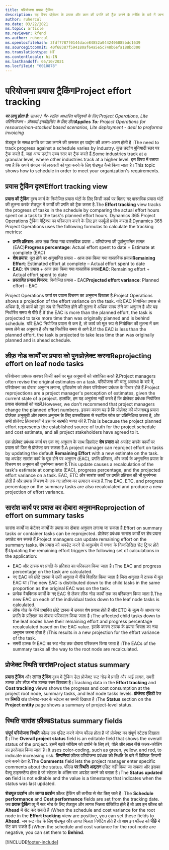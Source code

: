 ```yaml
---
title: परियोजना प्रयास ट्रैकिंग
description: यह विषय प्रोज़ेक्ट के प्रयास और काम की प्रगति को ट्रैक करने के तरीके के बारे में जानकारी प्रदान करता है.
author: ruhercul
ms.date: 03/22/2021
ms.topic: article
ms.reviewer: kfend
ms.author: ruhercul
ms.openlocfilehash: 3fdf7787f0144dace84852a0442406085bdc1639
ms.sourcegitcommit: 40f68387f594180af64a5e5c748b6efa188bd300
ms.translationtype: HT
ms.contentlocale: hi-IN
ms.lasthandoff: 05/10/2021
ms.locfileid: "6010878"
---
```

# <a name="project-effort-tracking"></a><span data-ttu-id="b8d9e-103">परियोजना प्रयास ट्रैकिंग</span><span class="sxs-lookup"><span data-stu-id="b8d9e-103">Project effort tracking</span></span>

<span data-ttu-id="b8d9e-104">_**पर लागू होता है:** साधन / गैर-स्टॉक आधारित परिदृश्यों के लिए Project Operations, Lite परिनियोजन - प्रोफार्मा इनवॉइसिंग के लिए डील_</span><span class="sxs-lookup"><span data-stu-id="b8d9e-104">_**Applies To:** Project Operations for resource/non-stocked based scenarios, Lite deployment - deal to proforma invoicing_</span></span>

<span data-ttu-id="b8d9e-105">शेड्यूल के समक्ष प्रगति का पता लगाने की ज़रूरत हर उद्योग की अलग-अलग होती है।</span><span class="sxs-lookup"><span data-stu-id="b8d9e-105">The need to track progress against a schedule varies by industry.</span></span> <span data-ttu-id="b8d9e-106">कुछ उद्योग बुनियादी स्तर पर ट्रैक करते हैं, जहां अन्य उद्योग उच्च स्तर पर ट्रैक करते हैं.</span><span class="sxs-lookup"><span data-stu-id="b8d9e-106">Some industries track at a granular level, where other industries track at a higher level.</span></span> <span data-ttu-id="b8d9e-107">इस विषय में बताया गया है कि अपने संगठन की ज़रूरतों को पूरा करने के लिए शेड्यूल कैसे किया जाता है।</span><span class="sxs-lookup"><span data-stu-id="b8d9e-107">This topic shows how to schedule in order to meet your organization's requirements.</span></span>

## <a name="effort-tracking-view"></a><span data-ttu-id="b8d9e-108">प्रयास ट्रैकिंग दृश्य</span><span class="sxs-lookup"><span data-stu-id="b8d9e-108">Effort tracking view</span></span>

<span data-ttu-id="b8d9e-109">**प्रयास की ट्रैकिंग** दृश्य कार्य के नियोजित प्रयास घंटों के लिए किसी कार्य पर बिताए गए वास्तविक प्रयास घंटों की तुलना करके शेड्यूल में कार्यों की प्रगति को ट्रैक करता है.</span><span class="sxs-lookup"><span data-stu-id="b8d9e-109">The **Effort tracking** view tracks the progress of tasks in the schedule by comparing the actual effort hours spent on a task to the task's planned effort hours.</span></span> <span data-ttu-id="b8d9e-110">Dynamics 365 Project Operations ट्रैकिंग मैट्रिक्स का परिकलन करने के लिए इन फार्मूलों प्रयोग करता है:</span><span class="sxs-lookup"><span data-stu-id="b8d9e-110">Dynamics 365 Project Operations uses the following formulas to calculate the tracking metrics:</span></span>

- <span data-ttu-id="b8d9e-111">**प्रगति प्रतिशत**: आज तक किया गया वास्तविक प्रयास ÷ परियोजना की पूर्वानुमानित लागत (EAC)</span><span class="sxs-lookup"><span data-stu-id="b8d9e-111">**Progress percentage**: Actual effort spent to date ÷ Estimate at complete (EAC)</span></span> 
- <span data-ttu-id="b8d9e-112">**शेष प्रयास**: पूरा होने पर अनुमानित प्रयास - आज तक किया गया वास्तविक प्रयास</span><span class="sxs-lookup"><span data-stu-id="b8d9e-112">**Remaining Effort**: Estimated effort at complete – Actual effort spent to date</span></span> 
- <span data-ttu-id="b8d9e-113">**EAC**: शेष प्रयास + आज तक किया गया वास्तविक प्रयास</span><span class="sxs-lookup"><span data-stu-id="b8d9e-113">**EAC**: Remaining effort + Actual effort spent to date</span></span> 
- <span data-ttu-id="b8d9e-114">**प्रस्तावित प्रयास विचरण**: नियोजित प्रयास - EAC</span><span class="sxs-lookup"><span data-stu-id="b8d9e-114">**Projected effort variance**: Planned effort – EAC</span></span>

<span data-ttu-id="b8d9e-115">Project Operations कार्य पर प्रयास विचरण का अनुमान दिखाता है.</span><span class="sxs-lookup"><span data-stu-id="b8d9e-115">Project Operations shows a projection of the effort variance on the task.</span></span> <span data-ttu-id="b8d9e-116">यदि EAC नियोजित प्रयास से अधिक है, तो कार्य को मूल रूप से नियोजित होने की तुलना में अधिक समय लेने का अनुमान है और यह निर्धारित समय से पीछे है.</span><span class="sxs-lookup"><span data-stu-id="b8d9e-116">If the EAC is more than the planned effort, the task is projected to take more time than was originally planned and is behind schedule.</span></span> <span data-ttu-id="b8d9e-117">यदि EAC नियोजित प्रयास से कम है, तो कार्य को मूल रूप से नियोजित की तुलना में कम समय लेने का अनुमान है और यह निर्धारित समय से आगे है.</span><span class="sxs-lookup"><span data-stu-id="b8d9e-117">If the EAC is less than the planned effort, the task is projected to take less time than was originally planned and is ahead schedule.</span></span>

## <a name="reprojecting-effort-on-leaf-node-tasks"></a><span data-ttu-id="b8d9e-118">लीफ़ नोड कार्यों पर प्रयास को पुनःप्रोज़ेक्ट करना</span><span class="sxs-lookup"><span data-stu-id="b8d9e-118">Reprojecting effort on leaf node tasks</span></span>

<span data-ttu-id="b8d9e-119">परियोजना प्रबंधक अक्सर किसी कार्य पर मूल अनुमानों को संशोधित करते हैं.</span><span class="sxs-lookup"><span data-stu-id="b8d9e-119">Project managers often revise the original estimates on a task.</span></span> <span data-ttu-id="b8d9e-120">परियोजना की चालू अवस्था के बारे में, परियोजना का दोबारा अनुमान लगाना, दृष्टिकोण को लेकर परियोजना प्रबंधक के विचार होते हैं.</span><span class="sxs-lookup"><span data-stu-id="b8d9e-120">Project reprojections are a project manager's perception of estimates, given the current state of a project.</span></span> <span data-ttu-id="b8d9e-121">हालांकि, हम यह अनुशंसा नहीं करते हैं कि प्रोज़ेक्ट प्रबंधक नियोजित प्रयास संख्याओं को बदलें.</span><span class="sxs-lookup"><span data-stu-id="b8d9e-121">However, we don't recommend that project managers change the planned effort numbers.</span></span> <span data-ttu-id="b8d9e-122">इसका कारण यह है कि प्रोज़ेक्ट की योजनाबद्ध प्रयास प्रोज़ेक्ट अनुसूची और लागत अनुमान के लिए वास्तविकता से स्थापित स्रोत का प्रतिनिधित्व करता है, और सभी प्रोज़ेक्ट हितधारकों ने इस पर सहमति व्यक्त की है.</span><span class="sxs-lookup"><span data-stu-id="b8d9e-122">This is because the project planned effort represents the established source of truth for the project schedule and cost estimate, and all project stakeholders have agreed to it.</span></span>

<span data-ttu-id="b8d9e-123">एक प्रोज़ेक्ट प्रबंधक कार्य पर एक नए अनुमान के साथ डिफ़ॉल्ट **शेष प्रयास** को अपडेट करके कार्यों पर प्रयास को फिर से प्रोज़ेक्ट कर सकता है.</span><span class="sxs-lookup"><span data-stu-id="b8d9e-123">A project manager can reproject effort on tasks by updating the default **Remaining Effort** with a new estimate on the task.</span></span> <span data-ttu-id="b8d9e-124">यह अपडेट सारांश कार्य के पूरा होने पर अनुमान (EAC), प्रगति प्रतिशत, और कार्य के अनुमानित प्रयास के विचरण पर अनुमान की पुनर्गणना करता है.</span><span class="sxs-lookup"><span data-stu-id="b8d9e-124">This update causes a recalculation of the task's estimate at complete (EAC), progress percentage, and the projected effort variance on a task.</span></span> <span data-ttu-id="b8d9e-125">EAC, ETC और सारांश कार्यों पर प्रगति प्रतिशत की भी पुनर्गणना होती है और प्रयास विचरण के एक नए प्रक्षेपण का उत्पादन करता है.</span><span class="sxs-lookup"><span data-stu-id="b8d9e-125">The EAC, ETC, and progress percentage on the summary tasks are also recalculated and produce a new projection of effort variance.</span></span>

## <a name="reprojection-of-effort-on-summary-tasks"></a><span data-ttu-id="b8d9e-126">सारांश कार्य पर प्रयास का दोबारा अनुमान</span><span class="sxs-lookup"><span data-stu-id="b8d9e-126">Reprojection of effort on summary tasks</span></span>

<span data-ttu-id="b8d9e-127">सारांश कार्यों या कंटेनर कार्यों के प्रयास का दोबारा अनुमान लगाया जा सकता है.</span><span class="sxs-lookup"><span data-stu-id="b8d9e-127">Effort on summary tasks or container tasks can be reprojected.</span></span> <span data-ttu-id="b8d9e-128">प्रोज़ेक्ट प्रबंधक सारांश कार्यों पर शेष प्रयास अपडेट कर सकते हैं.</span><span class="sxs-lookup"><span data-stu-id="b8d9e-128">Project managers can update remaining effort on the summary tasks.</span></span> <span data-ttu-id="b8d9e-129">शेष प्रयास को अपडेट करने से अनुप्रयोग में गणना के निम्नलिखित सेट ट्रिगर होते हैं:</span><span class="sxs-lookup"><span data-stu-id="b8d9e-129">Updating the remaining effort triggers the following set of calculations in the application:</span></span>

- <span data-ttu-id="b8d9e-130">EAC और टास्क पर प्रगति के प्रतिशत का परिकलन किया जाता है।</span><span class="sxs-lookup"><span data-stu-id="b8d9e-130">The EAC and progress percentage on the task are calculated.</span></span>
- <span data-ttu-id="b8d9e-131">नए EAC को छोटे टास्क में उसी अनुपात में नीचे वितरित किया जाता है जिस अनुपात में टास्क में मूल EAC था।</span><span class="sxs-lookup"><span data-stu-id="b8d9e-131">The new EAC is distributed down to the child tasks in the same proportion as the original EAC was on the task.</span></span>
- <span data-ttu-id="b8d9e-132">प्रत्येक वैयक्तिक कार्यों के नए EAC से लेकर लीफ नोड कार्यों तक का परिकलन किया जाता है.</span><span class="sxs-lookup"><span data-stu-id="b8d9e-132">The new EAC on each of the individual tasks down to the leaf node tasks is calculated.</span></span> 
- <span data-ttu-id="b8d9e-133">लीफ नोड के नीचे प्रभावित छोटे टास्क में उनका शेष प्रयास होते हैं और ETC के मूल्य के आधार पर प्रगति के प्रतिशत का दोबारा परिकलन किया जाता है।</span><span class="sxs-lookup"><span data-stu-id="b8d9e-133">The affected child tasks down to the leaf nodes have their remaining effort and progress percentage recalculated based on the EAC value.</span></span> <span data-ttu-id="b8d9e-134">इसके कारण टास्क के प्रयास भिन्नता का नया अनुमान करना होता है।</span><span class="sxs-lookup"><span data-stu-id="b8d9e-134">This results in a new projection for the effort variance of the task.</span></span> 
- <span data-ttu-id="b8d9e-135">समरी टास्क के EAC का रूट नोड तक दोबारा परिकलन किया जाता है।</span><span class="sxs-lookup"><span data-stu-id="b8d9e-135">The EACs of the summary tasks all the way to the root node are recalculated.</span></span>


## <a name="project-status-summary"></a><span data-ttu-id="b8d9e-136">प्रोजेक्ट स्थिति सारांश</span><span class="sxs-lookup"><span data-stu-id="b8d9e-136">Project status summary</span></span>

<span data-ttu-id="b8d9e-137">**प्रयास ट्रैकिंग** और **लागत ट्रैकिंग** दृश्य में ट्रैकिंग डेटा प्रोजेक्ट रूट नोड में प्रगति और आई लागत, समरी टास्क और लीफ नोड टास्क स्तर दिखाता है।</span><span class="sxs-lookup"><span data-stu-id="b8d9e-137">Tracking data in the **Effort tracking** and **Cost tracking** views shows the progress and cost consumption at the project root node, summary tasks, and leaf node tasks levels.</span></span> <span data-ttu-id="b8d9e-138">**प्रोजेक्ट एंटिटी** पेज पर **स्थिति** खंड प्रोजेक्ट-स्तर के स्टेटस का समरी दिखाता है।</span><span class="sxs-lookup"><span data-stu-id="b8d9e-138">The **Status** section on the **Project entity** page shows a summary of project-level status.</span></span>

## <a name="status-summary-fields"></a><span data-ttu-id="b8d9e-139">स्थिति सारांश फ़ील्ड</span><span class="sxs-lookup"><span data-stu-id="b8d9e-139">Status summary fields</span></span>

<span data-ttu-id="b8d9e-140">**संपूर्ण परियोजना स्थिति** फील्ड एक एडिट करने योग्य फील्ड होता है जो प्रोजेक्ट का संपूर्ण स्टेटस दिखाता है।</span><span class="sxs-lookup"><span data-stu-id="b8d9e-140">The **Overall project status** field is an editable field that shows the overall status of the project.</span></span> <span data-ttu-id="b8d9e-141">इसमें बढ़ते जोखिम को दर्शाने के लिए हरे, पीले और लाल जैसे कलर-कोडिंग का इस्तेमाल किया जाता है।</span><span class="sxs-lookup"><span data-stu-id="b8d9e-141">It uses color-coding, such as green, yellow, and red, to indicate increasing risk.</span></span> <span data-ttu-id="b8d9e-142">**टिप्पणियां** फ़ील्ड परियोजना प्रबंधक को स्थिति के बारे में विशिष्ट टिप्पणी दर्ज करने देता है.</span><span class="sxs-lookup"><span data-stu-id="b8d9e-142">The **Comments** field lets the project manager enter specific comments about the status.</span></span> <span data-ttu-id="b8d9e-143">फील्ड **पर स्थिति अद्यतन** एडिट नहीं किया जा सकता और इसका वैल्यू टाइमस्टैम्प होता है जो स्टेटस के अंतिम बार अपडेट करने को बताता है।</span><span class="sxs-lookup"><span data-stu-id="b8d9e-143">The **Status updated on** field is not editable and the value is a timestamp that indicates when the status was last updated.</span></span>

<span data-ttu-id="b8d9e-144">**शेड्यूल प्रदर्शन** और **लागत प्रदर्शन** फील्ड ट्रैकिंग की तारीख से सेट किए जाते हैं।</span><span class="sxs-lookup"><span data-stu-id="b8d9e-144">The **Schedule performance** and **Cost performance** fields are set from the tracking date.</span></span> <span data-ttu-id="b8d9e-145">जब **प्रयास ट्रैकिंग** व्यू में रूट नोड के लिए शेड्यूल और लागत भिन्नता पोज़िटिव होते हैं तो आप इन फील्ड को **Ahead** में सेट कर सकते हैं।</span><span class="sxs-lookup"><span data-stu-id="b8d9e-145">When the schedule and cost variance for the root node in the **Effort tracking** view are positive, you can set these fields to **Ahead**.</span></span> <span data-ttu-id="b8d9e-146">जब रूट नोड के लिए शेड्यूल और लागत भिन्नता निगेटिव होते हैं तो आप इन फील्ड को **पीछे** में सेट कर सकते हैं।</span><span class="sxs-lookup"><span data-stu-id="b8d9e-146">When the schedule and cost variance for the root node are negative, you can set them to **Behind**.</span></span>


[!INCLUDE[footer-include](../includes/footer-banner.md)]
